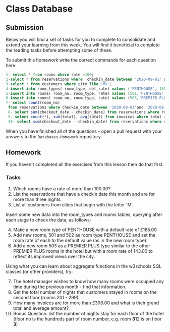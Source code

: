 # Class Database

## Submission

Below you will find a set of tasks for you to complete to consolidate and extend your learning from this week.  You will find it beneficial to complete the reading tasks before attempting some of these.

To submit this homework write the correct commands for each question here:

```sql
1- select * from rooms where rate >100;
2-select * from reservations where  checkin_date between '2020-09-01' and '2020-09-30' and  checkout_date - checkin_date >3;
3-select * from customers where city like 'M%';
4-insert into room_types( room_type, def_rate) values ('PENTHOUSE', 185.00);
5-insert into rooms( room_no, room_type, rate) values (501,'PENTHOUSE', 185.00), (502,'PENTHOUSE', 185.00);
6-insert into rooms( room_no, room_type, rate) values (503,'PREMIER PLUS', 143.00);
7- select count(room_no)
 from reservations where checkin_date between '2020-08-01'and '2020-08-31'
 8- select sum(checkout_date - checkin_date) from reservations where room_no between 201 and 299;
 9- select count(*), sum(total), avg(total) from invoices where total >300;
 10- select sum(checkout_date - checkin_date) from reservations where room_no/100 ;
 ```

When you have finished all of the questions - open a pull request with your answers to the `Databases-Homework` repository.

## Homework

If you haven't completed all the exercises from this lesson then do that first.

### Tasks
1.  Which rooms have a rate of more than 100.00?
2.  List the reservations that have a checkin date this month and are for more than three nights.
3.  List all customers from cities that begin with the letter 'M'.

Insert some new data into the room_types and rooms tables, querying after each stage to check the data, as follows:

4.  Make a new room type of PENTHOUSE with a default rate of £185.00
5.  Add new rooms, 501 and 502 as room type PENTHOUSE and set the room rate of each to the default value (as in the new room type).
6.  Add a new room 503 as a PREMIER PLUS type similar to the other PREMIER PLUS rooms in the hotel but with a room rate of 143.00 to reflect its improved views over the city.

Using what you can learn about aggregate functions in the w3schools SQL classes (or other providers), try:

7.  The hotel manager wishes to know how many rooms were occupied any time during the previous month - find that information.
8.  Get the total number of nights that customers stayed in rooms on the second floor (rooms 201 - 299).
9.  How many invoices are for more than £300.00 and what is their grand total and average amount?
10.  Bonus Question: list the number of nights stay for each floor of the hotel (floor no is the hundreds part of room number, e.g. room **3**12 is on floor **3**)
